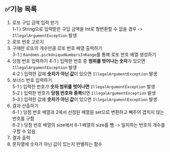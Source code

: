 ## ✅기능 목록

1. 로또 구입 금액 입력 받기  
  1-1 ) String으로 입력받은 구입 금액을 Int로 형변환할 수 없을 경우 -> `IllegalArgumentException` 발생  
2. 로또 번호 고르기
3. 구매한 로또의 개수만큼 로또 번호 배열 출력하기  
  3-1 ) `Randoms.pickUniqueNumbersInRange`를 통해 로또 번호 배열 생성하기  
4. 당첨 번호 입력하기
  4-1 ) 입력한 번호 중 **범위를 벗어나는 숫자**가 있으면 `IllegalArgumentException` 발생  
  4-2 ) 입력한 값에 **숫자가 아닌 값**이 있으면 `IllegalArgumentException` 발생  
5. 보너스 번호 입력하기  
  5-1 ) 입력한 번호가 **숫자 범위를 벗어나면** `IllegalArgumentException` 발생  
  5-2 ) 입력한 번호가 **당첨 번호와 중복**되면 `IllegalArgumentException` 발생  
  5-3 ) 입력한 값에 **숫자가 아닌 값**이 있으면 `IllegalArgumentException` 발생 
6. 결과 산출하기  
  6-1 ) 당첨 번호 배열과 2에서 선정된 배열을 set으로 변환하고 빼주어 겹치지 않는 번호를 구함  
  6-2 ) 당첨 번호 배열의 size에서 6-1 배열의 size를 뺌 -> 일치하는 번호의 개수를 구할 수 있음  
7. 결과 출력  
8. 문자열에 숫자가 아닌 값이 있는지 판별하는 함수
